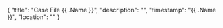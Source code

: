 {
    "title": "Case File {{ .Name }}",
    "description": "",
    "timestamp": "{{ .Name }}",
    "location": ""
}